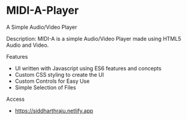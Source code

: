 # MIDI-A-Player
A Simple Audio/Video Player

Description:
MIDI-A is a simple Audio/Video Player made using HTML5 Audio and Video.

Features
- UI written with Javascript using ES6 features and concepts
- Custom CSS styling to create the UI
- Custom Controls for Easy Use
- Simple Selection of Files

Access
- https://siddharthraju.netlify.app
